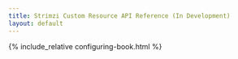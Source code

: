 ```yaml
---
title: Strimzi Custom Resource API Reference (In Development)
layout: default
---
```


{% include_relative configuring-book.html %}
